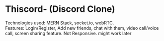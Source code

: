 # Thiscord- (Discord Clone)
 Technologies used: MERN Stack, socket.io, webRTC.<br>
 Features: Login/Register, Add new friends, chat with them, video call/voice call, screen sharing feature.
 Not Responsive. might work later 
